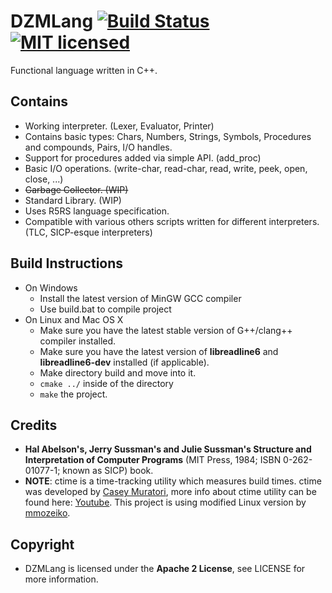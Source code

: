 # DZMLang [![Build Status](https://travis-ci.org/zaklaus/DZMLang.svg?branch=master)](https://travis-ci.org/zaklaus/DZMLang) [![MIT licensed](https://img.shields.io/hexpm/l/plug.svg?maxAge=2592000)](https://github.com/zaklaus/DZMLang/blob/master/LICENSE)

Functional language written in C++.

## Contains
* Working interpreter. (Lexer, Evaluator, Printer)
* Contains basic types: Chars, Numbers, Strings, Symbols, Procedures and compounds, Pairs, I/O handles.
* Support for procedures added via simple API. (add_proc)
* Basic I/O operations. (write-char, read-char, read, write, peek, open, close, ...)
* ~~Garbage Collector. (WIP)~~
* Standard Library. (WIP)
* Uses R5RS language specification.
* Compatible with various others scripts written for different interpreters. (TLC, SICP-esque interpreters)

## Build Instructions
* On Windows
   * Install the latest version of MinGW GCC compiler
   * Use build.bat to compile project
* On Linux and Mac OS X
   * Make sure you have the latest stable version of G++/clang++ compiler installed.
   * Make sure you have the latest version of **libreadline6** and **libreadline6-dev** installed (if applicable).
   * Make directory build and move into it.
   * `cmake ../` inside of the directory
   * `make` the project.

## Credits
*  **Hal Abelson's, Jerry Sussman's and Julie Sussman's Structure and Interpretation of Computer Programs** (MIT Press, 1984; ISBN 0-262-01077-1; known as SICP) book.
* **NOTE**: ctime is a time-tracking utility which measures build times. ctime was developed by [Casey Muratori](https://twitter.com/cmuratori), more info about ctime utility can be found here: [Youtube](https://www.youtube.com/watch?v=LdMHyGxfg6U). This project is using modified Linux version by [mmozeiko](https://github.com/mmozeiko).

## Copyright
* DZMLang is licensed under the **Apache 2 License**, see LICENSE for more information.
